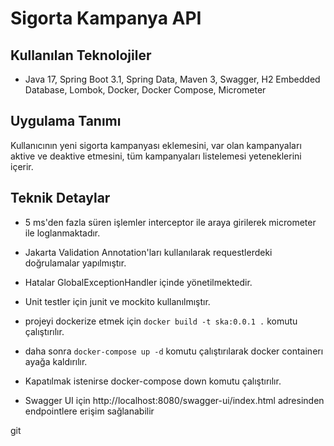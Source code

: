 # Sigorta Kampanya API

## Kullanılan Teknolojiler
* Java 17, Spring Boot 3.1, Spring Data, Maven 3, Swagger, H2 Embedded Database, Lombok, Docker, Docker Compose, Micrometer

## Uygulama Tanımı
Kullanıcının yeni sigorta kampanyası eklemesini, 
var olan kampanyaları aktive ve deaktive etmesini, 
tüm kampanyaları listelemesi yeteneklerini içerir.

## Teknik Detaylar
* 5 ms'den fazla süren işlemler interceptor ile araya girilerek micrometer ile loglanmaktadır.
* Jakarta Validation Annotation'ları kullanılarak requestlerdeki doğrulamalar yapılmıştır.
* Hatalar GlobalExceptionHandler içinde yönetilmektedir.
* Unit testler için junit ve mockito kullanılmıştır.
* projeyi dockerize etmek için `docker build -t ska:0.0.1 .` komutu çalıştırılır.
* daha sonra `docker-compose up -d` komutu çalıştırılarak docker containerı ayağa kaldırılır.
* Kapatılmak istenirse docker-compose down komutu çalıştırılır.

* Swagger UI için http://localhost:8080/swagger-ui/index.html adresinden endpointlere erişim sağlanabilir

git 